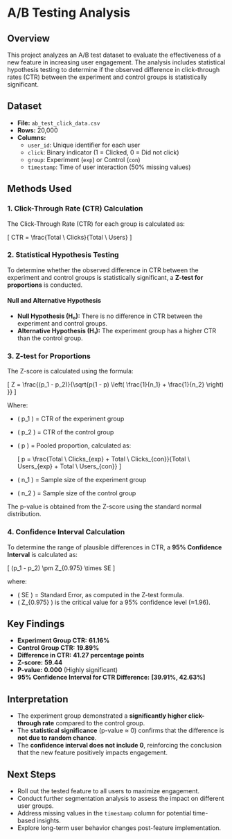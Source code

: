 # A/B Testing Analysis

## Overview
This project analyzes an A/B test dataset to evaluate the effectiveness of a new feature in increasing user engagement. The analysis includes statistical hypothesis testing to determine if the observed difference in click-through rates (CTR) between the experiment and control groups is statistically significant.

## Dataset
- **File:** `ab_test_click_data.csv`
- **Rows:** 20,000
- **Columns:**
  - `user_id`: Unique identifier for each user
  - `click`: Binary indicator (1 = Clicked, 0 = Did not click)
  - `group`: Experiment (`exp`) or Control (`con`)
  - `timestamp`: Time of user interaction (50% missing values)

## Methods Used
### 1. **Click-Through Rate (CTR) Calculation**
The Click-Through Rate (CTR) for each group is calculated as:

\[ CTR = \frac{Total \ Clicks}{Total \ Users} \]

### 2. **Statistical Hypothesis Testing**
To determine whether the observed difference in CTR between the experiment and control groups is statistically significant, a **Z-test for proportions** is conducted.

#### **Null and Alternative Hypothesis**
- **Null Hypothesis (H₀):** There is no difference in CTR between the experiment and control groups.
- **Alternative Hypothesis (H₁):** The experiment group has a higher CTR than the control group.

### 3. **Z-test for Proportions**
The Z-score is calculated using the formula:

\[ Z = \frac{(p_1 - p_2)}{\sqrt{p(1 - p) \left( \frac{1}{n_1} + \frac{1}{n_2} \right) }} \]

Where:
- \( p_1 \) = CTR of the experiment group
- \( p_2 \) = CTR of the control group
- \( p \) = Pooled proportion, calculated as:
  
  \[ p = \frac{Total \ Clicks_{exp} + Total \ Clicks_{con}}{Total \ Users_{exp} + Total \ Users_{con}} \]

- \( n_1 \) = Sample size of the experiment group
- \( n_2 \) = Sample size of the control group

The p-value is obtained from the Z-score using the standard normal distribution.

### 4. **Confidence Interval Calculation**
To determine the range of plausible differences in CTR, a **95% Confidence Interval** is calculated as:

\[ (p_1 - p_2) \pm Z_{0.975} \times SE \]

where:
- \( SE \) = Standard Error, as computed in the Z-test formula.
- \( Z_{0.975} \) is the critical value for a 95% confidence level (≈1.96).

## Key Findings
- **Experiment Group CTR:** **61.16%**
- **Control Group CTR:** **19.89%**
- **Difference in CTR:** **41.27 percentage points**
- **Z-score:** **59.44**
- **P-value:** **0.000** (Highly significant)
- **95% Confidence Interval for CTR Difference:** **[39.91%, 42.63%]**

## Interpretation
- The experiment group demonstrated a **significantly higher click-through rate** compared to the control group.
- The **statistical significance** (p-value ≈ 0) confirms that the difference is **not due to random chance**.
- The **confidence interval does not include 0**, reinforcing the conclusion that the new feature positively impacts engagement.

## Next Steps
- Roll out the tested feature to all users to maximize engagement.
- Conduct further segmentation analysis to assess the impact on different user groups.
- Address missing values in the `timestamp` column for potential time-based insights.
- Explore long-term user behavior changes post-feature implementation.



